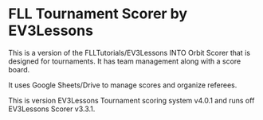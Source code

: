 # FLL Tournament Scorer by EV3Lessons

This is a version of the FLLTutorials/EV3Lessons INTO Orbit Scorer that is designed for tournaments. It has team management along with a score board.

It uses Google Sheets/Drive to manage scores and organize referees.

This is version EV3Lessons Tournament scoring system v4.0.1 and runs off EV3Lessons Scorer v3.3.1.
